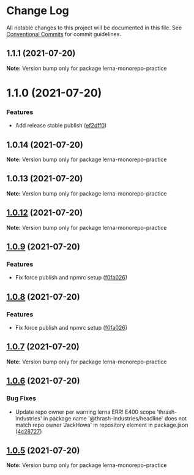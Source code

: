 # Change Log

All notable changes to this project will be documented in this file.
See [Conventional Commits](https://conventionalcommits.org) for commit guidelines.

## 1.1.1 (2021-07-20)

**Note:** Version bump only for package lerna-monorepo-practice





# 1.1.0 (2021-07-20)


### Features

* Add release stable publish ([ef2dff0](https://github.com/JackHowa/lerna-monorepo-components/commit/ef2dff009a3cdec3abdaad7d180a92842fb76217))





## 1.0.14 (2021-07-20)

**Note:** Version bump only for package lerna-monorepo-practice





## 1.0.13 (2021-07-20)

**Note:** Version bump only for package lerna-monorepo-practice





## [1.0.12](https://github.com/JackHowa/lerna-monorepo-components/compare/v1.0.9...v1.0.12) (2021-07-20)

**Note:** Version bump only for package lerna-monorepo-practice





## [1.0.9](https://github.com/JackHowa/lerna-monorepo-components/compare/v1.0.7...v1.0.9) (2021-07-20)


### Features

* Fix force publish and npmrc setup ([f0fa026](https://github.com/JackHowa/lerna-monorepo-components/commit/f0fa02662b5a8db7527158d48ce1f20378eda637))





## [1.0.8](https://github.com/JackHowa/lerna-monorepo-components/compare/v1.0.7...v1.0.8) (2021-07-20)


### Features

* Fix force publish and npmrc setup ([f0fa026](https://github.com/JackHowa/lerna-monorepo-components/commit/f0fa02662b5a8db7527158d48ce1f20378eda637))





## [1.0.7](https://github.com/JackHowa/lerna-monorepo-components/compare/v1.0.6...v1.0.7) (2021-07-20)

**Note:** Version bump only for package lerna-monorepo-practice





## [1.0.6](https://github.com/JackHowa/lerna-monorepo-components/compare/v1.0.5...v1.0.6) (2021-07-20)


### Bug Fixes

* Update repo owner per warning lerna ERR! E400 scope 'thrash-industries' in package name '@thrash-industries/headline' does not match repo owner 'JackHowa' in repository element in package.json ([4c28727](https://github.com/JackHowa/lerna-monorepo-components/commit/4c28727331da5b1da91b0ddf6a64ef5ad887c911))





## [1.0.5](https://github.com/JackHowa/lerna-monorepo-components/compare/v1.0.4...v1.0.5) (2021-07-20)

**Note:** Version bump only for package lerna-monorepo-practice

